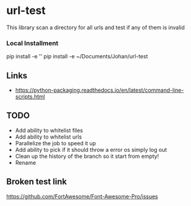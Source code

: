 # url-test

This library scan a directory for all urls and test if any of them is invalid

### Local Installment

pip install -e ''
pip install -e ~/Documents/Johan/url-test

## Links

- https://python-packaging.readthedocs.io/en/latest/command-line-scripts.html

## TODO

- Add ability to whitelist files
- Add ability to whitelist urls
- Parallelize the job to speed it up
- Add ability to pick if it should throw a error os simply log out
- Clean up the history of the branch so it start from empty!
- Rename

## Broken test link

https://github.com/FortAwesome/Font-Awesome-Pro/issues
